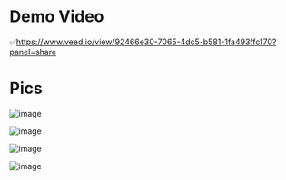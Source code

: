 
# Demo Video

✅https://www.veed.io/view/92466e30-7065-4dc5-b581-1fa493ffc170?panel=share

# Pics

![image](https://github.com/user-attachments/assets/11097890-b571-4d85-ab49-f7168b6ee4ff)

![image](https://github.com/user-attachments/assets/38b27543-7560-4b69-8e37-3cf9722f80e9)

![image](https://github.com/user-attachments/assets/193c5aaa-1a7a-458a-85ea-afad8b4c0c4c)

![image](https://github.com/user-attachments/assets/56b4b29a-396e-407a-84db-5cd66136a331)
